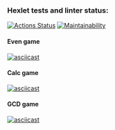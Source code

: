 ### Hexlet tests and linter status:
[![Actions Status](https://github.com/nlevchuk/java-project-61/actions/workflows/hexlet-check.yml/badge.svg)](https://github.com/nlevchuk/java-project-61/actions) [![Maintainability](https://api.codeclimate.com/v1/badges/af1f47805ead1be66a2f/maintainability)](https://codeclimate.com/github/nlevchuk/java-project-61/maintainability)

#### Even game
[![asciicast](https://asciinema.org/a/643991.svg)](https://asciinema.org/a/643991)

#### Calc game
[![asciicast](https://asciinema.org/a/644440.svg)](https://asciinema.org/a/644440)

#### GCD game
[![asciicast](https://asciinema.org/a/644960.svg)](https://asciinema.org/a/644960)
